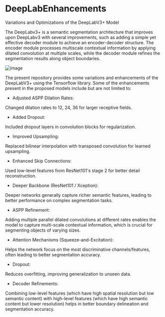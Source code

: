 # DeepLabEnhancements
Variations and Optimizations of the DeepLabV3+ Model

The DeepLabv3+ is a semantic segmentation architecture that improves upon DeepLabv3 with several improvements, such as adding a simple yet effective decoder module to achieve an encoder-decoder structure. The encoder module processes multiscale contextual information by applying dilated convolution at multiple scales, while the decoder module refines the segmentation results along object boundaries.

![image](https://github.com/user-attachments/assets/e3ad07c9-40df-46e0-aa07-1c85efd0ce77)

The present repository provides some variations and enhancements of the DeepLabV3+ using the Tensorflow library. Some of the enhancements present in the proposed models include but are not limited to:

* Adjusted ASPP Dilation Rates:

Changed dilation rates to 12, 24, 36 for larger receptive fields.

* Added Dropout:

Included dropout layers in convolution blocks for regularization.

* Improved Upsampling:

Replaced bilinear interpolation with transposed convolution for learned upsampling.

* Enhanced Skip Connections:

Used low-level features from ResNet101's stage 2 for better detail reconstruction.

* Deeper Backbone (ResNet101 / Xception):

Deeper networks generally capture richer semantic features, leading to better performance on complex segmentation tasks.

* ASPP Refinement:

Adding multiple parallel dilated convolutions at different rates enables the model to capture multi-scale contextual information, which is crucial for segmenting objects of varying sizes.

* Attention Mechanisms (Squeeze-and-Excitation):

Helps the network focus on the most discriminative channels/features, often leading to better segmentation accuracy.

* Dropout:

Reduces overfitting, improving generalization to unseen data.

* Decoder Refinements:

Combining low-level features (which have high spatial resolution but low semantic content) with high-level features (which have high semantic content but lower resolution) helps in better boundary delineation and segmentation accuracy.
